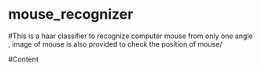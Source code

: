 # mouse_recognizer

#This is a haar classifier to recognize computer mouse from only one angle , image of mouse is also provided to check the position of mouse/

#Content
